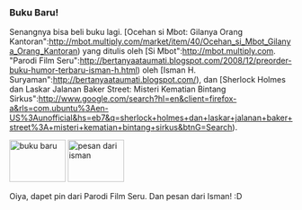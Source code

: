 ### Buku Baru!

Senangnya bisa beli buku lagi. [Ocehan si Mbot: Gilanya Orang Kantoran":http://mbot.multiply.com/market/item/40/Ocehan_si_Mbot_Gilanya_Orang_Kantoran) yang ditulis oleh [Si Mbot":http://mbot.multiply.com. "Parodi Film Seru":http://bertanyaataumati.blogspot.com/2008/12/preorder-buku-humor-terbaru-isman-h.html) oleh [Isman H. Suryaman":http://bertanyaataumati.blogspot.com/), dan [Sherlock Holmes dan Laskar Jalanan Baker Street: Misteri Kematian Bintang Sirkus":http://www.google.com/search?hl=en&client=firefox-a&rls=com.ubuntu%3Aen-US%3Aunofficial&hs=eb7&q=sherlock+holmes+dan+laskar+jalanan+baker+street%3A+misteri+kematian+bintang+sirkus&btnG=Search).

<a href="http://www.flickr.com/photos/kriwil/3100498530/" title="buku baru by kriwil, on Flickr"><img src="http://farm4.static.flickr.com/3133/3100498530_b8b4e7bcef_t.jpg" width="100" height="75" alt="buku baru" /></a> <a href="http://www.flickr.com/photos/kriwil/3100551338/" title="pesan dari isman by kriwil, on Flickr"><img src="http://farm4.static.flickr.com/3141/3100551338_ba70fd4659_t.jpg" width="100" height="75" alt="pesan dari isman" /></a>

Oiya, dapet pin dari Parodi Film Seru. Dan pesan dari Isman! :D

<!-- {"time": "2008-12-11 08:34:20", "title": "Buku Baru!"} -->
